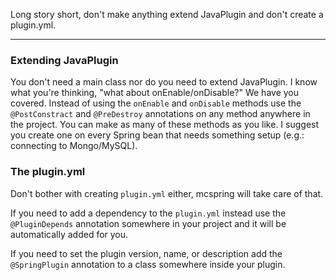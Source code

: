 Long story short, don't make anything extend JavaPlugin and don't create a plugin.yml.

---

### Extending JavaPlugin
You don't need a main class nor do you need to extend JavaPlugin. I know what you're thinking, "what about onEnable/onDisable?" We have you covered.
Instead of using the `onEnable` and `onDisable` methods use the `@PostConstract` and `@PreDestroy` annotations on any method anywhere in the project. You can make as many of these methods as you like. I suggest you create one on every Spring bean that needs something setup (e.g.: connecting to Mongo/MySQL).

### The plugin.yml
Don't bother with creating `plugin.yml` either, mcspring will take care of that. 

If you need to add a dependency to the `plugin.yml` instead use the `@PluginDepends` annotation somewhere in your project and it will be automatically added for you. 

If you need to set the plugin version, name, or description add the `@SpringPlugin` annotation to a class somewhere inside your plugin.
